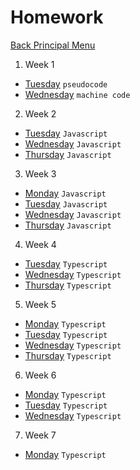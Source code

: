 # Homework

[Back Principal Menu](../../README.md)
1. Week 1
- [Tuesday](./WEEK-1/Tuesday.md) `pseudocode`
- [Wednesday](./WEEK-1/Wednesday.md) `machine code`
2. Week 2
- [Tuesday](./WEEK-2/Tuesday.md) `Javascript`
- [Wednesday](./WEEK-2/Wednesday.md) `Javascript`
- [Thursday](./WEEK-2/Thursday.md) `Javascript`
3. Week 3
- [Monday](./WEEK-3/Monday.md) `Javascript`
- [Tuesday](./WEEK-3/Tuesday.md) `Javascript`
- [Wednesday](./WEEK-3/Wednesday.md) `Javascript`
- [Thursday](./WEEK-3/Thursday.md) `Javascript`
4. Week 4
- [Tuesday](./WEEK-4/Tuesday.md) `Typescript`
- [Wednesday](./WEEK-4/Wednesday.md) `Typescript`
- [Thursday](./WEEK-4/Thursday.md) `Typescript`
5. Week 5
- [Monday](./WEEK-5/Monday.md) `Typescript`
- [Tuesday](./WEEK-5/Tuesday.md) `Typescript`
- [Wednesday](./WEEK-5/Wednesday.md) `Typescript`
- [Thursday](./WEEK-5/Thursday.md) `Typescript`
6. Week 6
- [Monday](./WEEK-6/Monday.md) `Typescript`
- [Tuesday](./WEEK-6/Tuesday.md) `Typescript`
- [Wednesday](./WEEK-6/Wednesday.md) `Typescript`
7. Week 7
- [Monday](./WEEK-7/Monday.md) `Typescript`